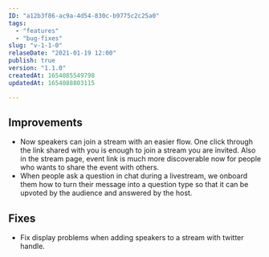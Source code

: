 ```yaml
---
ID: "a12b3f86-ac9a-4d54-830c-b9775c2c25a0"
tags:
  - "features"
  - "bug-fixes"
slug: "v-1-1-0"
relaseDate: "2021-01-19 12:00"
publish: true
version: "1.1.0"
createdAt: 1654085549798
updatedAt: 1654088803115

---
```

Improvements
------------

*   Now speakers can join a stream with an easier flow. One click through the link shared with you is enough to join a stream you are invited. Also in the stream page, event link is much more discoverable now for people who wants to share the event with others.
*   When people ask a question in chat during a livestream, we onboard them how to turn their message into a question type so that it can be upvoted by the audience and answered by the host.

Fixes
-----

*   Fix display problems when adding speakers to a stream with twitter handle.